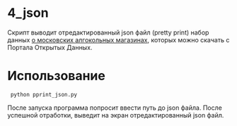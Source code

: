 # 4_json
Скрипт выводит отредактированный json файл (pretty print) набор данных <a href="http://data.mos.ru/opendata/7710881420-magaziny-alkogolnye-napitki"> о московских алгокольных магазинах</a>, которых можно скачать с Портала Открытых Данных. 

# Использование
<pre><code> python pprint_json.py</code></pre>
После запуска программа попросит ввести путь до json файла. После успешной отработки, выведит на экран отредактированный json файл.

